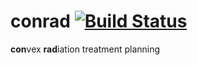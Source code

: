 conrad 
[![Build Status](https://travis-ci.org/kels271828/conrad.svg?branch=cvx_old)](https://travis-ci.org/kels271828/conrad) 
===

**con**vex **rad**iation treatment planning
